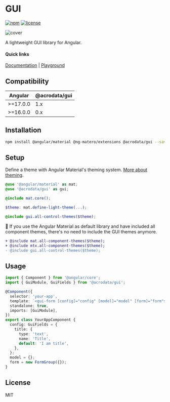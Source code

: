 # GUI

[![npm](https://img.shields.io/npm/v/@acrodata/gui.svg)](https://www.npmjs.com/package/@acrodata/gui)
[![license](https://img.shields.io/github/license/mashape/apistatus.svg)](https://github.com/acrodata/gui/blob/main/LICENSE)

![cover](https://github.com/acrodata/gui/assets/20625845/275f7f08-7971-4a4d-8fe8-ff8ead67beac)

A lightweight GUI library for Angular.

#### Quick links

[Documentation](https://acrodata.github.io/gui/) |
[Playground](https://acrodata.github.io/gui/playground)

## Compatibility

| Angular  | @acrodata/gui |
| -------- | ------------- |
| >=17.0.0 | 1.x           |
| >=16.0.0 | 0.x           |

## Installation

```bash
npm install @angular/material @ng-matero/extensions @acrodata/gui --save
```

## Setup

Define a theme with Angular Material's theming system. [More about theming](https://material.angular.io/guide/theming).

```scss
@use '@angular/material' as mat;
@use '@acrodata/gui' as gui;

@include mat.core();

$theme: mat.define-light-theme(...);

@include gui.all-control-themes($theme);
```

🚨 If you use the Angular Material as default library and have included all component themes, there's no need to include the GUI themes anymore.

```diff
+ @include mat.all-component-themes($theme);
+ @include mtx.all-component-themes($theme);
- @include gui.all-control-themes($theme);
```

## Usage

```ts
import { Component } from '@angular/core';
import { GuiModule, GuiFields } from '@acrodata/gui';

@Component({
  selector: 'your-app',
  template: `<gui-form [config]="config" [model]="model" [form]="form"></gui-form>`,
  standalone: true,
  imports: [GuiModule],
})
export class YourAppComponent {
  config: GuiFields = {
    title: {
      type: 'text',
      name: 'Title',
      default: 'I am title',
    },
  };
  model = {};
  form = new FormGroup({});
}
```

## License

MIT
